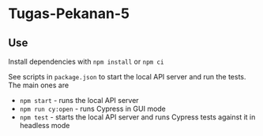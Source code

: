 # Tugas-Pekanan-5

## Use

Install dependencies with `npm install` or `npm ci`

See scripts in `package.json` to start the local API server and run the tests. The main ones are

- `npm start` - runs the local API server
- `npm run cy:open` - runs Cypress in GUI mode
- `npm test` - starts the local API server and runs Cypress tests against it in headless mode
